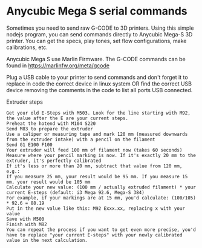 # Anycubic Mega S serial commands
Sometimes you need to send raw G-CODE to 3D printers. Using this simple nodejs program, you can send commands directly to Anycubic Mega-S 3D printer.
You can get the specs, play tones, set flow configurations, make calibrations, etc.

Anycubic Mega S use Marlin Firmware.
The G-CODE commands can be found in https://marlinfw.org/meta/gcode

Plug a USB cable to your printer to send commands and don't forget it to replace in code the correct device in linux system OR find the correct USB device removing the comments in the code to list all ports USB connected.

Extruder steps

    Get your old E-Steps with M503. Look for the line starting with M92, the value after the E are your current steps.
    Preheat the hotend with M104 S220
    Send M83 to prepare the extruder
    Use a caliper or measuring tape and mark 120 mm (measured downwards from the extruder intake) with a pencil on the filament
    Send G1 E100 F100
    Your extruder will feed 100 mm of filament now (takes 60 seconds)
    Measure where your pencil marking is now. If it's exactly 20 mm to the extruder, it's perfectly calibrated
    If it's less or more than 20 mm, subtract that value from 120 mm, e.g.:
    If you measure 25 mm, your result would be 95 mm. If you measure 15 mm, your result would be 105 mm
    Calculate your new value: (100 mm / actually extruded filament) * your current E-steps (default: i3 Mega 92.6, Mega-S 384)
    For example, if your markings are at 15 mm, you'd calculate: (100/105) * 92.6 = 88.19
    Put in the new value like this: M92 Exxx.xx, replacing x with your value
    Save with M500
    Finish with M82
    You can repeat the process if you want to get even more precise, you'd have to replace "your current E-steps" with your newly calibrated value in the next calculation.

